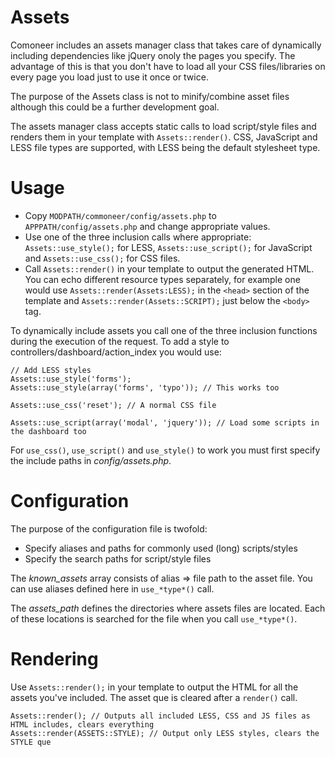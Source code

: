 # Assets

Comoneer includes an assets manager class that takes care of dynamically including dependencies like jQuery onoly the pages you specify.
The advantage of this is that you don't have to load all your CSS files/libraries on every page you load just to use it once or twice.

The purpose of the Assets class is not to minify/combine asset files although this could be a further development goal.

The assets manager class accepts static calls to load script/style files and renders them in your template with `Assets::render()`. CSS, JavaScript and LESS file types are supported, with LESS being the default stylesheet type.


Usage
=====

* Copy `MODPATH/commoneer/config/assets.php` to `APPPATH/config/assets.php` and change appropriate values.
* Use one of the three inclusion calls where appropriate:
    `Assets::use_style();` for LESS, `Assets::use_script();` for JavaScript and `Assets::use_css();` for CSS files.
* Call `Assets::render()` in your template to output the generated HTML.
You can echo different resource types separately, for example one would use `Assets::render(Assets:LESS);` in the `<head>`
section of the template and `Assets::render(Assets::SCRIPT);` just below the `<body>` tag.

To dynamically include assets you call one of the three inclusion functions during the execution of the request. To add a style to controllers/dashboard/action_index you would use:

    // Add LESS styles
    Assets::use_style('forms');
    Assets::use_style(array('forms', 'typo')); // This works too

    Assets::use_css('reset'); // A normal CSS file

    Assets::use_script(array('modal', 'jquery')); // Load some scripts in the dashboard too

For `use_css()`, `use_script()` and `use_style()` to work you must first specify the include paths in *config/assets.php*.

Configuration
=============

The purpose of the configuration file is twofold:

* Specify aliases and paths for commonly used (long) scripts/styles
* Specify the search paths for script/style files

The *known_assets* array consists of alias => file path to the asset file. You can use aliases defined here in `use_*type*()` call.

The *assets_path* defines the directories where assets files are located. Each of these locations is searched for the file when you call `use_*type*()`.

Rendering
=========

Use `Assets::render();` in your template to output the HTML for all the assets you've included.
The asset que is cleared after a `render()` call.

    Assets::render(); // Outputs all included LESS, CSS and JS files as HTML includes, clears everything
    Assets::render(ASSETS::STYLE); // Output only LESS styles, clears the STYLE que
